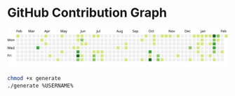 # GitHub Contribution Graph

![](contributions.svg)

```bash
chmod +x generate
./generate %USERNAME%
```

